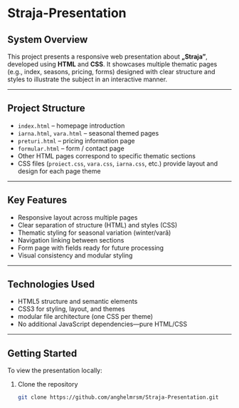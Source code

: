 # Straja-Presentation

## System Overview  
This project presents a responsive web presentation about **„Straja”**, developed using **HTML** and **CSS**. It showcases multiple thematic pages (e.g., index, seasons, pricing, forms) designed with clear structure and styles to illustrate the subject in an interactive manner.

---

## Project Structure  
- `index.html` – homepage introduction  
- `iarna.html`, `vara.html` – seasonal themed pages  
- `preturi.html` – pricing information page  
- `formular.html` – form / contact page  
- Other HTML pages correspond to specific thematic sections  
- CSS files (`proiect.css`, `vara.css`, `iarna.css`, etc.) provide layout and design for each page theme  

---

## Key Features  
- Responsive layout across multiple pages  
- Clear separation of structure (HTML) and styles (CSS)  
- Thematic styling for seasonal variation (winter/vară)  
- Navigation linking between sections  
- Form page with fields ready for future processing  
- Visual consistency and modular styling  

---

## Technologies Used  
- HTML5 structure and semantic elements  
- CSS3 for styling, layout, and themes  
- modular file architecture (one CSS per theme)  
- No additional JavaScript dependencies—pure HTML/CSS  

---

## Getting Started  
To view the presentation locally:  
1. Clone the repository  
   ```bash
   git clone https://github.com/anghelmrsm/Straja-Presentation.git
